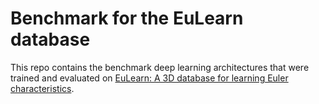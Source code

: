 # Benchmark for the EuLearn database

This repo contains the benchmark deep learning architectures that were trained and evaluated on [EuLearn: A 3D database for learning Euler characteristics](https://github.com/appliedgeometry/Eulearn).
